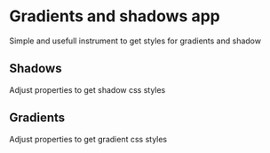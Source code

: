 # Gradients and shadows app

Simple and usefull instrument to get styles for gradients and shadow

## Shadows

Adjust properties to get shadow css styles

## Gradients

Adjust properties to get gradient css styles

